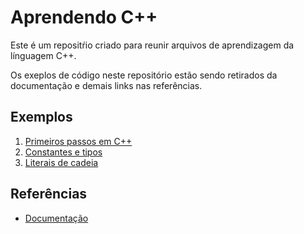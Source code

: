 # Aprendendo C++

Este é um repositŕio criado para reunir arquivos de aprendizagem da línguagem C++.

Os exeplos de código neste repositório estão sendo retirados da documentação e demais links nas referências.

## Exemplos
1. [Primeiros passos em C++](./docs/001-firststeps.md)
2. [Constantes e tipos](./docs/002-constants.md)
3. [Literais de cadeia](./docs/003-literaisDeCadeia.md)

## Referências
* [Documentação](https://learn.microsoft.com/pt-br/cpp/c-language)

